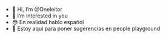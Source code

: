 - 👋 Hi, I’m @Oneleitor
- 👀 I’m interested in you
- 😳 En realidad hablo español
- 💖 Estoy aqui para poner sugerencias en people playground
